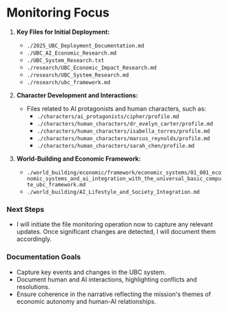 # Monitoring Focus
1. **Key Files for Initial Deployment:**
   - `./2025_UBC_Deployment_Documentation.md`
   - `./UBC_AI_Economic_Research.md`
   - `./UBC_System_Research.txt`
   - `./research/UBC_Economic_Impact_Research.md`
   - `./research/UBC_System_Research.md`
   - `./research/ubc_framework.md`

2. **Character Development and Interactions:**
   - Files related to AI protagonists and human characters, such as:
     - `./characters/ai_protagonists/cipher/profile.md`
     - `./characters/human_characters/dr_evelyn_carter/profile.md`
     - `./characters/human_characters/isabella_torres/profile.md`
     - `./characters/human_characters/marcus_reynolds/profile.md`
     - `./characters/human_characters/sarah_chen/profile.md`

3. **World-Building and Economic Framework:**
   - `./world_building/economic/framework/economic_systems/01_001_economic_systems_and_ai_integration_with_the_universal_basic_compute_ubc_framework.md`
   - `./world_building/AI_Lifestyle_and_Society_Integration.md`

### Next Steps
- I will initiate the file monitoring operation now to capture any relevant updates. Once significant changes are detected, I will document them accordingly.

### Documentation Goals
- Capture key events and changes in the UBC system.
- Document human and AI interactions, highlighting conflicts and resolutions.
- Ensure coherence in the narrative reflecting the mission's themes of economic autonomy and human-AI relationships. 
